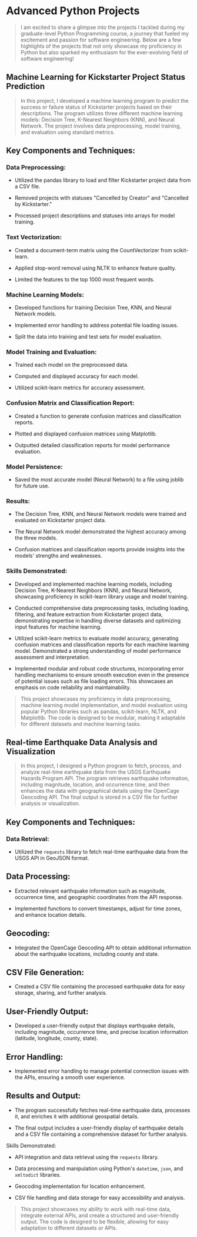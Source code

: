 # Advanced Python Projects

>I am excited to share a glimpse into the projects I tackled during my graduate-level Python Programming course, a journey that fueled my excitement and passion for software engineering. Below are a few highlights of the projects that not only showcase my proficiency in Python but also sparked my enthusiasm for the ever-evolving field of software engineering!

## Machine Learning for Kickstarter Project Status Prediction

>In this project, I developed a machine learning program to predict the success or failure status of Kickstarter projects based on their descriptions. The program utilizes three different machine learning models: Decision Tree, K-Nearest Neighbors (KNN), and Neural Network. The project involves data preprocessing, model training, and evaluation using standard metrics.

## Key Components and Techniques:

### Data Preprocessing:

- Utilized the pandas library to load and filter Kickstarter project data from a CSV file.

- Removed projects with statuses "Cancelled by Creator" and "Cancelled by Kickstarter."

- Processed project descriptions and statuses into arrays for model training.

### Text Vectorization:

- Created a document-term matrix using the CountVectorizer from scikit-learn.

- Applied stop-word removal using NLTK to enhance feature quality.

- Limited the features to the top 1000 most frequent words.

### Machine Learning Models:

- Developed functions for training Decision Tree, KNN, and Neural Network models.

- Implemented error handling to address potential file loading issues.

- Split the data into training and test sets for model evaluation.

### Model Training and Evaluation:

- Trained each model on the preprocessed data.

- Computed and displayed accuracy for each model.

- Utilized scikit-learn metrics for accuracy assessment.

### Confusion Matrix and Classification Report:

- Created a function to generate confusion matrices and classification reports.

- Plotted and displayed confusion matrices using Matplotlib.

- Outputted detailed classification reports for model performance evaluation.

### Model Persistence:

- Saved the most accurate model (Neural Network) to a file using joblib for future use.

### Results:

- The Decision Tree, KNN, and Neural Network models were trained and evaluated on Kickstarter project data.

- The Neural Network model demonstrated the highest accuracy among the three models.

- Confusion matrices and classification reports provide insights into the models' strengths and weaknesses.

### Skills Demonstrated:


- Developed and implemented machine learning models, including Decision Tree, K-Nearest Neighbors (KNN), and Neural Network, showcasing proficiency in scikit-learn library usage and model training.

- Conducted comprehensive data preprocessing tasks, including loading, filtering, and feature extraction from Kickstarter project data, demonstrating expertise in handling diverse datasets and optimizing input features for machine learning.

- Utilized scikit-learn metrics to evaluate model accuracy, generating confusion matrices and classification reports for each machine learning model. Demonstrated a strong understanding of model performance assessment and interpretation.

- Implemented modular and robust code structures, incorporating error handling mechanisms to ensure smooth execution even in the presence of potential issues such as file loading errors. This showcases an emphasis on code reliability and maintainability.

>This project showcases my proficiency in data preprocessing, machine learning model implementation, and model evaluation using popular Python libraries such as pandas, scikit-learn, NLTK, and Matplotlib. The code is designed to be modular, making it adaptable for different datasets and machine learning tasks.

## Real-time Earthquake Data Analysis and Visualization

>In this project, I designed a Python program to fetch, process, and analyze real-time earthquake data from the USGS Earthquake Hazards Program API. The program retrieves earthquake information, including magnitude, location, and occurrence time, and then enhances the data with geographical details using the OpenCage Geocoding API. The final output is stored in a CSV file for further analysis or visualization.

## Key Components and Techniques:

### Data Retrieval:

- Utilized the `requests` library to fetch real-time earthquake data from the USGS API in GeoJSON format.

## Data Processing:

- Extracted relevant earthquake information such as magnitude, occurrence time, and geographic coordinates from the API response.

- Implemented functions to convert timestamps, adjust for time zones, and enhance location details.

## Geocoding:

- Integrated the OpenCage Geocoding API to obtain additional information about the earthquake locations, including county and state.

## CSV File Generation:

- Created a CSV file containing the processed earthquake data for easy storage, sharing, and further analysis.

## User-Friendly Output:

- Developed a user-friendly output that displays earthquake details, including magnitude, occurrence time, and precise location information (latitude, longitude, county, state).

## Error Handling:

- Implemented error handling to manage potential connection issues with the APIs, ensuring a smooth user experience.

## Results and Output:

- The program successfully fetches real-time earthquake data, processes it, and enriches it with additional geospatial details.

-   The final output includes a user-friendly display of earthquake details and a CSV file containing a comprehensive dataset for further analysis.   

Skills Demonstrated:

- API integration and data retrieval using the `requests` library.

- Data processing and manipulation using Python's `datetime`, `json`, and `xmltodict` libraries.

- Geocoding implementation for location enhancement.

- CSV file handling and data storage for easy accessibility and analysis.

>This project showcases my ability to work with real-time data, integrate external APIs, and create a structured and user-friendly output. The code is designed to be flexible, allowing for easy adaptation to different datasets or APIs.